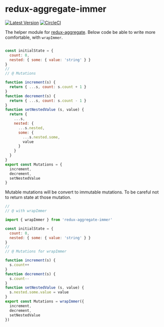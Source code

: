 # redux-aggregate-immer

[![Latest Version](https://img.shields.io/badge/npm-redux_aggregate_immer-C12127.svg)](https://www.npmjs.com/package/redux-aggregate-immer)
[![CircleCI](https://circleci.com/gh/takefumi-yoshii/redux-aggregate-immer.svg?style=svg)](https://circleci.com/gh/takefumi-yoshii/redux-aggregate-immer)

The helper module for [redux-aggregate](https://www.npmjs.com/package/redux-aggregate).
Below code be able to write more comfortable, with `wrapImmer`.

```javascript

const initialState = {
  count: 0,
  nested: { some: { value: 'string' } }
}
//
// @ Mutations

function increment(s) {
  return { ...s, count: s.count + 1 }
}
function decrement(s) {
  return { ...s, count: s.count - 1 }
}
function setNestedValue (s, value) {
  return {
    ...s,
    nested: {
      ...s.nested,
      some: {
        ...s.nested.some,
        value
      }
    }
  }
}
export const Mutations = {
  increment,
  decrement,
  setNestedValue
}
```

Mutable mutations will be convert to immutable mutations.
To be careful not to return state at those mutation.

```javascript
//
// @ with wrapImmer

import { wrapImmer } from 'redux-aggregate-immer'

const initialState = {
  count: 0,
  nested: { some: { value: 'string' } }
}
//
// @ Mutations for wrapImmer

function increment(s) {
  s.count++
}
function decrement(s) {
  s.count--
}
function setNestedValue (s, value) {
  s.nested.some.value = value
}
export const Mutations = wrapImmer({
  increment,
  decrement,
  setNestedValue
})
```
